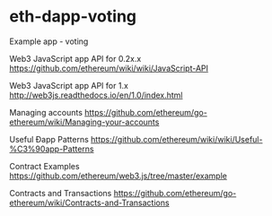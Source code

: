 # eth-dapp-voting
Example app - voting

Web3 JavaScript app API for 0.2x.x
https://github.com/ethereum/wiki/wiki/JavaScript-API

Web3 JavaScript app API for 1.x
http://web3js.readthedocs.io/en/1.0/index.html

Managing accounts
https://github.com/ethereum/go-ethereum/wiki/Managing-your-accounts

Useful Ðapp Patterns
https://github.com/ethereum/wiki/wiki/Useful-%C3%90app-Patterns

Contract Examples
https://github.com/ethereum/web3.js/tree/master/example

Contracts and Transactions
https://github.com/ethereum/go-ethereum/wiki/Contracts-and-Transactions
